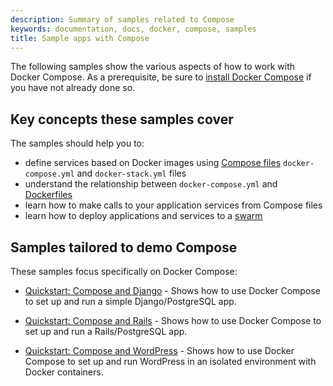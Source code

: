 ```yaml
---
description: Summary of samples related to Compose
keywords: documentation, docs, docker, compose, samples
title: Sample apps with Compose
---
```


The following samples show the various aspects of how to work with Docker
Compose. As a prerequisite, be sure to [install Docker Compose](install.md)
if you have not already done so.

## Key concepts these samples cover

The samples should help you to:

- define services based on Docker images using
  [Compose files](compose-file/index.md) `docker-compose.yml` and
  `docker-stack.yml` files
- understand the relationship between `docker-compose.yml` and
  [Dockerfiles](/engine/reference/builder/)
- learn how to make calls to your application services from Compose files
- learn how to deploy applications and services to a [swarm](../engine/swarm/index.md)

## Samples tailored to demo Compose

These samples focus specifically on Docker Compose:

- [Quickstart: Compose and Django](django.md) - Shows how to use Docker Compose to set up and run a simple Django/PostgreSQL app.

- [Quickstart: Compose and Rails](rails.md) - Shows how to use
Docker Compose to set up and run a Rails/PostgreSQL app.

- [Quickstart: Compose and WordPress](wordpress.md) - Shows how to
use Docker Compose to set up and run WordPress in an isolated environment
with Docker containers.
